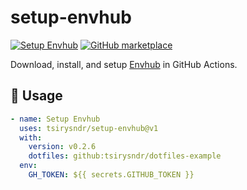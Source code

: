 # setup-envhub

[![Setup Envhub](https://github.com/tsirysndr/setup-envhub/actions/workflows/setup.yml/badge.svg)](https://github.com/tsirysndr/setup-envhub/actions/workflows/setup.yml)
[![GitHub marketplace](https://img.shields.io/badge/marketplace-setup--envhub-blue?logo=github&style)](https://github.com/marketplace/actions/setup-envhub)

Download, install, and setup [Envhub](https://github.com/tsirysndr/envhub) in GitHub Actions.

## 🚀 Usage

```yaml
- name: Setup Envhub
  uses: tsirysndr/setup-envhub@v1
  with:
    version: v0.2.6
    dotfiles: github:tsirysndr/dotfiles-example
  env:
    GH_TOKEN: ${{ secrets.GITHUB_TOKEN }}
```
